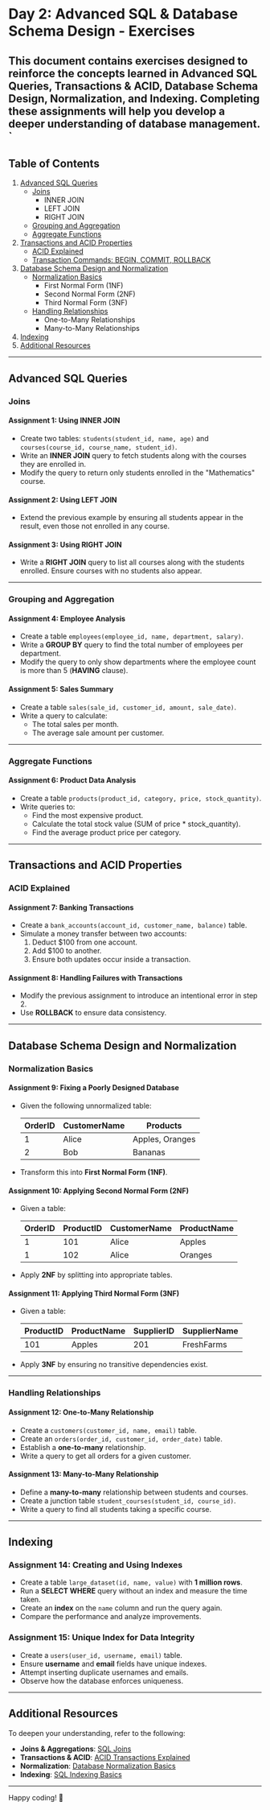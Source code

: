 # Day 2: Advanced SQL & Database Schema Design - Exercises

This document contains exercises designed to reinforce the concepts learned in **Advanced SQL Queries, Transactions & ACID, Database Schema Design, Normalization, and Indexing**. Completing these assignments will help you develop a deeper understanding of database management.
`
---

## Table of Contents

1. [Advanced SQL Queries](#advanced-sql-queries)
   - [Joins](#joins)
     - INNER JOIN
     - LEFT JOIN
     - RIGHT JOIN
   - [Grouping and Aggregation](#grouping-and-aggregation)
   - [Aggregate Functions](#aggregate-functions)
2. [Transactions and ACID Properties](#transactions-and-acid-properties)
   - [ACID Explained](#acid-explained)
   - [Transaction Commands: BEGIN, COMMIT, ROLLBACK](#transaction-commands)
3. [Database Schema Design and Normalization](#database-schema-design-and-normalization)
   - [Normalization Basics](#normalization-basics)
     - First Normal Form (1NF)
     - Second Normal Form (2NF)
     - Third Normal Form (3NF)
   - [Handling Relationships](#handling-relationships)
     - One-to-Many Relationships
     - Many-to-Many Relationships
4. [Indexing](#indexing)
5. [Additional Resources](#additional-resources)

---

## Advanced SQL Queries

### Joins

#### Assignment 1: Using INNER JOIN
- Create two tables: `students(student_id, name, age)` and `courses(course_id, course_name, student_id)`.
- Write an **INNER JOIN** query to fetch students along with the courses they are enrolled in.
- Modify the query to return only students enrolled in the "Mathematics" course.

#### Assignment 2: Using LEFT JOIN
- Extend the previous example by ensuring all students appear in the result, even those not enrolled in any course.

#### Assignment 3: Using RIGHT JOIN
- Write a **RIGHT JOIN** query to list all courses along with the students enrolled. Ensure courses with no students also appear.

---

### Grouping and Aggregation

#### Assignment 4: Employee Analysis
- Create a table `employees(employee_id, name, department, salary)`.
- Write a **GROUP BY** query to find the total number of employees per department.
- Modify the query to only show departments where the employee count is more than 5 (**HAVING** clause).

#### Assignment 5: Sales Summary
- Create a table `sales(sale_id, customer_id, amount, sale_date)`.
- Write a query to calculate:
  - The total sales per month.
  - The average sale amount per customer.

---

### Aggregate Functions

#### Assignment 6: Product Data Analysis
- Create a table `products(product_id, category, price, stock_quantity)`.
- Write queries to:
  - Find the most expensive product.
  - Calculate the total stock value (SUM of price * stock_quantity).
  - Find the average product price per category.

---

## Transactions and ACID Properties

### ACID Explained

#### Assignment 7: Banking Transactions
- Create a `bank_accounts(account_id, customer_name, balance)` table.
- Simulate a money transfer between two accounts:
  1. Deduct $100 from one account.
  2. Add $100 to another.
  3. Ensure both updates occur inside a transaction.

#### Assignment 8: Handling Failures with Transactions
- Modify the previous assignment to introduce an intentional error in step 2.
- Use **ROLLBACK** to ensure data consistency.

---

## Database Schema Design and Normalization

### Normalization Basics

#### Assignment 9: Fixing a Poorly Designed Database
- Given the following unnormalized table:

  | OrderID | CustomerName | Products           |
  |---------|--------------|--------------------|
  | 1       | Alice        | Apples, Oranges    |
  | 2       | Bob          | Bananas            |

- Transform this into **First Normal Form (1NF)**.

#### Assignment 10: Applying Second Normal Form (2NF)
- Given a table:

  | OrderID | ProductID | CustomerName | ProductName |
  |---------|-----------|--------------|-------------|
  | 1       | 101       | Alice        | Apples      |
  | 1       | 102       | Alice        | Oranges     |

- Apply **2NF** by splitting into appropriate tables.

#### Assignment 11: Applying Third Normal Form (3NF)
- Given a table:

  | ProductID | ProductName | SupplierID | SupplierName |
  |-----------|-------------|------------|--------------|
  | 101       | Apples      | 201        | FreshFarms   |

- Apply **3NF** by ensuring no transitive dependencies exist.

---

### Handling Relationships

#### Assignment 12: One-to-Many Relationship
- Create a `customers(customer_id, name, email)` table.
- Create an `orders(order_id, customer_id, order_date)` table.
- Establish a **one-to-many** relationship.
- Write a query to get all orders for a given customer.

#### Assignment 13: Many-to-Many Relationship
- Define a **many-to-many** relationship between students and courses.
- Create a junction table `student_courses(student_id, course_id)`.
- Write a query to find all students taking a specific course.

---

## Indexing

### Assignment 14: Creating and Using Indexes
- Create a table `large_dataset(id, name, value)` with **1 million rows**.
- Run a **SELECT WHERE** query without an index and measure the time taken.
- Create an **index** on the `name` column and run the query again.
- Compare the performance and analyze improvements.

### Assignment 15: Unique Index for Data Integrity
- Create a `users(user_id, username, email)` table.
- Ensure **username** and **email** fields have unique indexes.
- Attempt inserting duplicate usernames and emails.
- Observe how the database enforces uniqueness.

---

## Additional Resources

To deepen your understanding, refer to the following:

- **Joins & Aggregations**: [SQL Joins](https://www.w3schools.com/sql/sql_join.asp)
- **Transactions & ACID**: [ACID Transactions Explained](https://www.mongodb.com/resources/basics/databases/acid-transactions)
- **Normalization**: [Database Normalization Basics](https://www.essentialsql.com/database-normalization/)
- **Indexing**: [SQL Indexing Basics](https://www.sqlshack.com/sql-index-basics/)

---

Happy coding! 🚀
